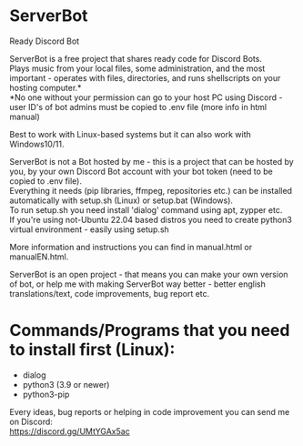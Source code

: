 # ServerBot
Ready Discord Bot

ServerBot is a free project that shares ready code for Discord Bots.<br>
Plays music from your local files, some administration, and the most important - operates with files, directories, and runs shellscripts on your hosting computer.*<br>
*No one without your permission can go to your host PC using Discord - user ID's of bot admins must be copied to .env file (more info in html manual)

Best to work with Linux-based systems but it can also work with Windows10/11.

ServerBot is not a Bot hosted by me - this is a project that can be hosted by you, by your own Discord Bot account with your bot token (need to be copied to .env file).<br>
Everything it needs (pip libraries, ffmpeg, repositories etc.) can be installed automatically with setup.sh (Linux) or setup.bat (Windows).<br>
To run setup.sh you need install 'dialog' command using apt, zypper etc.<br>
If you're using not-Ubuntu 22.04 based distros you need to create python3 virtual environment - easily using setup.sh<br>

More information and instructions you can find in manual.html or manualEN.html.

ServerBot is an open project - that means you can make your own version of bot, or help me with making ServerBot way better - better english translations/text, code improvements, bug report etc.

# Commands/Programs that you need to install first (Linux):
- dialog
- python3 (3.9 or newer)
- python3-pip

Every ideas, bug reports or helping in code improvement you can send me on Discord: <br>
https://discord.gg/UMtYGAx5ac

